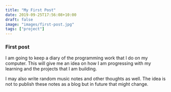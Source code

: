 ```yaml
---
title: "My First Post"
date: 2019-09-25T17:56:08+10:00
draft: false
image: "images/first-post.jpg"
tags: ["project"]
---
```


### First post

I am going to keep a diary of the programming work that I do on my computer. This will give me an idea on how I am progressing with my learning and the projects that I am building.

I may also write random music notes and other thoughts as well. The idea is not to publish these notes as a blog but in future that might change.